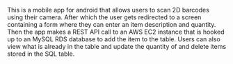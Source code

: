This is a mobile app for android that allows users to scan 2D barcodes using their camera.
After which the user gets redirected to a screen containing a form where they can enter an item description and quantity.
Then the app makes a REST API call to an AWS EC2 instance that is hooked up to an MySQL RDS database to add the item to the table.
Users can also view what is already in the table and update the quantity of and delete items stored in the SQL table.
